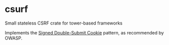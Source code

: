 # csurf

Small stateless CSRF crate for tower-based frameworks

Implements the [Signed Double-Submit Cookie](https://cheatsheetseries.owasp.org/cheatsheets/Cross-Site_Request_Forgery_Prevention_Cheat_Sheet.html#signed-double-submit-cookie-recommended) pattern, as recommended by OWASP.

